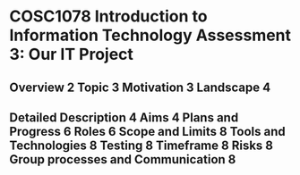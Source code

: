 <h1> COSC1078 Introduction to Information Technology Assessment 3: Our IT Project </h1>
<h2> Overview	2
Topic	3
Motivation	3
Landscape	4
<h2> Detailed Description	4
Aims	4
Plans and Progress	6
Roles	6
Scope and Limits	8
Tools and Technologies	8
Testing	8
Timeframe	8
Risks	8
Group processes and Communication	8




